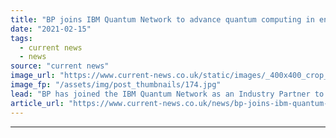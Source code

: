 ```yaml
---
title: "BP joins IBM Quantum Network to advance quantum computing in energy sector"
date: "2021-02-15"
tags: 
  - current news
  - news
source: "current news"
image_url: "https://www.current-news.co.uk/static/images/_400x400_crop_center-center/Titan_1_Wind_Farm_--_BP.jpg"
image_fp: "/assets/img/post_thumbnails/174.jpg"
lead: "​BP has joined the IBM Quantum Network as an Industry Partner to access quantum expertise, software and cloud-based access to the most advanced quantum computers."
article_url: "https://www.current-news.co.uk/news/bp-joins-ibm-quantum-network-to-advance-quantum-computing-in-energy-sector?utm_source=rss-feeds&utm_medium=rss&utm_campaign=rss"
---
```


---
